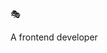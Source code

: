 🎭

A frontend developer



<!---
atomikhusler/atomikhusler is a ✨ special ✨ repository because its `README.md` (this file) appears on your GitHub profile.
You can click the Preview link to take a look at your changes.
--->
